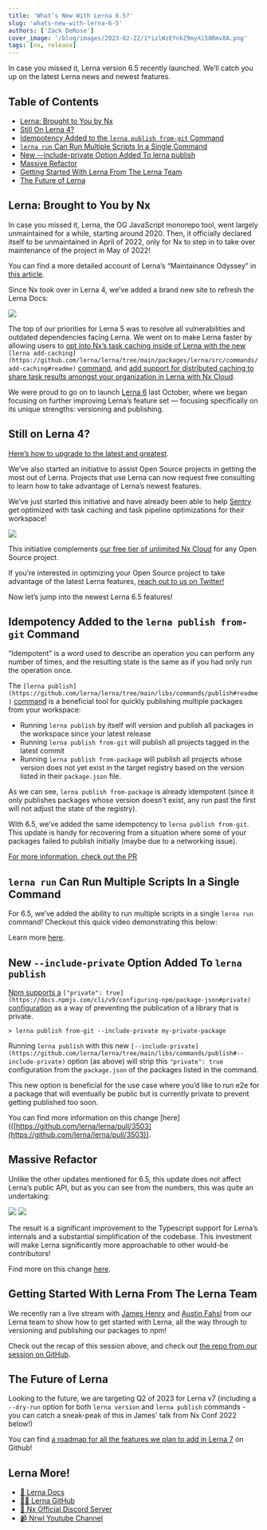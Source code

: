 ```yaml
---
title: 'What’s New With Lerna 6.5?'
slug: 'whats-new-with-lerna-6-5'
authors: ['Zack DeRose']
cover_image: '/blog/images/2023-02-22/1*izlWzEYnkZ9myXi58Rmv8A.png'
tags: [nx, release]
---
```


In case you missed it, Lerna version 6.5 recently launched. We’ll catch you up on the latest Lerna news and newest features.

## Table of Contents

- [Lerna: Brought to You by Nx](#lerna-brought-to-you-by-nx)
- [Still On Lerna 4?](#still-on-lerna-4)
- [Idempotency Added to the `lerna publish from-git` Command](#idempotency-added-to-the-lerna-publish-fromgit-command)
- [`lerna run` Can Run Multiple Scripts In a Single Command](#lerna-run-can-run-multiple-scripts-in-a-single-command)
- [New --include-private Option Added To lerna publish](#new-includeprivate-option-added-to-lerna-publish)
- [Massive Refactor](#massive-refactor)
- [Getting Started With Lerna From The Lerna Team](#getting-started-with-lerna-from-the-lerna-team)
- [The Future of Lerna](#the-future-of-lerna)

## Lerna: Brought to You by Nx

In case you missed it, Lerna, the OG JavaScript monorepo tool, went largely unmaintained for a while, starting around 2020. Then, it officially declared itself to be unmaintained in April of 2022, only for Nx to step in to take over maintenance of the project in May of 2022!

You can find a more detailed account of Lerna’s “Maintainance Odyssey” in [this article](/blog/lerna-is-dead-long-live-lerna).

Since Nx took over in Lerna 4, we’ve added a brand new site to refresh the Lerna Docs:

![](/blog/images/2023-02-22/0*3GKvhzStrTwq7re5.avif)

The top of our priorities for Lerna 5 was to resolve all vulnerabilities and outdated dependencies facing Lerna. We went on to make Lerna faster by allowing users to [opt into Nx’s task caching inside of Lerna with the new](https://github.com/lerna/lerna/tree/main/packages/lerna/src/commands/add-caching#readme) `[lerna add-caching](https://github.com/lerna/lerna/tree/main/packages/lerna/src/commands/add-caching#readme)` [command](https://github.com/lerna/lerna/tree/main/packages/lerna/src/commands/add-caching#readme), and [add support for distributed caching to share task results amongst your organization in Lerna with Nx Cloud](https://lerna.js.org/docs/features/share-your-cache).

We were proud to go on to launch [Lerna 6](/blog/lerna-reborn-whats-new-in-v6) last October, where we began focusing on further improving Lerna’s feature set — focusing specifically on its unique strengths: versioning and publishing.

## Still on Lerna 4?

[Here’s how to upgrade to the latest and greatest](https://lerna.js.org/upgrade).

We’ve also started an initiative to assist Open Source projects in getting the most out of Lerna. Projects that use Lerna can now request free consulting to learn how to take advantage of Lerna’s newest features.

We’ve just started this initiative and have already been able to help [Sentry](https://github.com/getsentry/sentry-javascript) get optimized with task caching and task pipeline optimizations for their workspace!

![](/blog/images/2023-02-22/0*7Wu1y3L6BNPZmZwE.avif)

This initiative complements [our free tier of unlimited Nx Cloud](/pricing) for any Open Source project.

If you’re interested in optimizing your Open Source project to take advantage of the latest Lerna features, [reach out to us on Twitter!](https://twitter.com/lernajs)

Now let’s jump into the newest Lerna 6.5 features!

## Idempotency Added to the `lerna publish from-git` Command

“Idempotent” is a word used to describe an operation you can perform any number of times, and the resulting state is the same as if you had only run the operation once.

The `[lerna publish](https://github.com/lerna/lerna/tree/main/libs/commands/publish#readme)` [command](https://github.com/lerna/lerna/tree/main/libs/commands/publish#readme) is a beneficial tool for quickly publishing multiple packages from your workspace:

- Running `lerna publish` by itself will version and publish all packages in the workspace since your latest release
- Running `lerna publish from-git` will publish all projects tagged in the latest commit
- Running `lerna publish from-package` will publish all projects whose version does not yet exist in the target registry based on the version listed in their `package.json` file.

As we can see, `lerna publish from-package` is already idempotent (since it only publishes packages whose version doesn't exist, any run past the first will not adjust the state of the registry).

With 6.5, we’ve added the same idempotency to `lerna publish from-git`. This update is handy for recovering from a situation where some of your packages failed to publish initially (maybe due to a networking issue).

[For more information, check out the PR](https://github.com/lerna/lerna/pull/3513)

## `lerna run` Can Run Multiple Scripts In a Single Command

For 6.5, we’ve added the ability to run multiple scripts in a single `lerna run` command! Checkout this quick video demonstrating this below:

Learn more [here](https://github.com/lerna/lerna/pull/3527).

## New `--include-private` Option Added To `lerna publish`

[Npm supports a](https://docs.npmjs.com/cli/v9/configuring-npm/package-json#private) `["private": true](https://docs.npmjs.com/cli/v9/configuring-npm/package-json#private)` [configuration](https://docs.npmjs.com/cli/v9/configuring-npm/package-json#private) as a way of preventing the publication of a library that is private.

```
> lerna publish from-git --include-private my-private-package
```

Running `lerna publish` with this new `[--include-private](https://github.com/lerna/lerna/tree/main/libs/commands/publish#--include-private)` option (as above) will strip this `"private": true` configuration from the `package.json` of the packages listed in the command.

This new option is beneficial for the use case where you’d like to run e2e for a package that will eventually be public but is currently private to prevent getting published too soon.

You can find more information on this change \[here\](([https://github.com/lerna/lerna/pull/3503](https://github.com/lerna/lerna/pull/3503)).

## Massive Refactor

Unlike the other updates mentioned for 6.5, this update does not affect Lerna’s public API, but as you can see from the numbers, this was quite an undertaking:

![](/blog/images/2023-02-22/0*AKQyRtbrKzzOUdPZ.avif)
![](/blog/images/2023-02-22/0*GUSOJi5vj5fGYYj3.avif)

The result is a significant improvement to the Typescript support for Lerna’s internals and a substantial simplification of the codebase. This investment will make Lerna significantly more approachable to other would-be contributors!

Find more on this change [here](https://github.com/lerna/lerna/pull/3517).

## Getting Started With Lerna From The Lerna Team

We recently ran a live stream with [James Henry](https://twitter.com/MrJamesHenry) and [Austin Fahsl](https://twitter.com/AustinFahsl) from our Lerna team to show how to get started with Lerna, all the way through to versioning and publishing our packages to npm!

Check out the recap of this session above, and check out [the repo from our session on GitHub](https://github.com/ZackDeRose/for-the-lulz).

## The Future of Lerna

Looking to the future, we are targeting Q2 of 2023 for Lerna v7 (including a `--dry-run` option for both `lerna version` and `lerna publish` commands - you can catch a sneak-peak of this in James' talk from Nx Conf 2022 below!)

You can find [a roadmap for all the features we plan to add in Lerna 7](https://github.com/lerna/lerna/discussions/3410) on Github!

## Lerna More!

- [🧠 Lerna Docs](https://lerna.js.org/)
- [👩‍💻 Lerna GitHub](https://github.com/lerna/lerna)
- [💬 Nx Official Discord Server](https://go.nx.dev/community)
- [📹 Nrwl Youtube Channel](https://www.youtube.com/nrwl_io)
